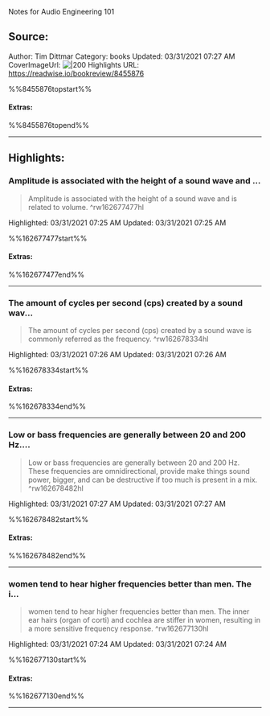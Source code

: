 Notes for Audio Engineering 101

## Source:
Author: Tim Dittmar
Category: books
Updated: 03/31/2021 07:27 AM
CoverImageUrl: 
![|200](https://m.media-amazon.com/images/I/51pnLQZN4XL._SY160.jpg)
Highlights URL: https://readwise.io/bookreview/8455876

%%8455876topstart%%
#### Extras:

%%8455876topend%%
 
-----
 ## Highlights:

### Amplitude is associated with the height of a sound wave and ...
>Amplitude is associated with the height of a sound wave and is related to volume. ^rw162677477hl


Highlighted: 03/31/2021 07:25 AM
Updated: 03/31/2021 07:25 AM

%%162677477start%%
#### Extras:

%%162677477end%%

------

### The amount of cycles per second (cps) created by a sound wav...
>The amount of cycles per second (cps) created by a sound wave is commonly referred as the frequency. ^rw162678334hl


Highlighted: 03/31/2021 07:26 AM
Updated: 03/31/2021 07:26 AM

%%162678334start%%
#### Extras:

%%162678334end%%

------

### Low or bass frequencies are generally between 20 and 200 Hz....
>Low or bass frequencies are generally between 20 and 200 Hz. These frequencies are omnidirectional, provide make things sound power, bigger, and can be destructive if too much is present in a mix. ^rw162678482hl


Highlighted: 03/31/2021 07:27 AM
Updated: 03/31/2021 07:27 AM

%%162678482start%%
#### Extras:

%%162678482end%%

------

### women tend to hear higher frequencies better than men. The i...
>women tend to hear higher frequencies better than men. The inner ear  hairs (organ of corti) and cochlea are stiffer in women, resulting in a more sensitive frequency response. ^rw162677130hl


Highlighted: 03/31/2021 07:24 AM
Updated: 03/31/2021 07:24 AM

%%162677130start%%
#### Extras:

%%162677130end%%

------

